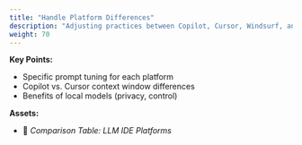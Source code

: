 ```yaml
---
title: "Handle Platform Differences"
description: "Adjusting practices between Copilot, Cursor, Windsurf, and local LLMs."
weight: 70
---
```


**Key Points:**

* Specific prompt tuning for each platform
* Copilot vs. Cursor context window differences
* Benefits of local models (privacy, control)

**Assets:**

* 📄 *Comparison Table: LLM IDE Platforms*
